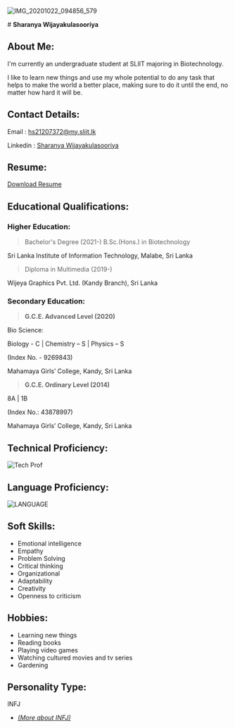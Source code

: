 ![IMG_20201022_094856_579](https://user-images.githubusercontent.com/91935524/135993429-6faa2f71-1bec-457b-9636-f7528d497445.jpg)

<h align="center"> # **Sharanya Wijayakulasooriya** </h>

## About Me:

I'm currently an undergraduate student at SLIIT majoring in Biotechnology. 

I like to learn new things and use my whole potential to do any task that helps to make the world a better place, making sure to do it until the end, no matter how hard it will be. 

## Contact Details:
 Email : [hs21207372@my.sliit.lk](mailto:hs21207372@my.sliit.lk)

 Linkedin : [Sharanya Wijayakulasooriya](https://www.linkedin.com/in/sharanya-wijayakulasooriya-7a4991217/)

## Resume:
 [Download Resume](https://drive.google.com/file/d/1xNeTTSitR7Z_sYnUxSVSeiX0gT9YfNcY/view?usp=sharing)

## Educational Qualifications:

### **Higher Education:**

> Bachelor's Degree (2021-)
B.Sc.(Hons.) in Biotechnology 

Sri Lanka Institute of Information Technology, Malabe, Sri Lanka

> Diploma in Multimedia (2019-)

Wijeya Graphics Pvt. Ltd. (Kandy Branch), Sri Lanka

### **Secondary Education:**

> **G.C.E. Advanced Level (2020)**
 
 Bio Science: 
 
 Biology - C | Chemistry – S | Physics – S 

 (Index No. - 9269843) 

 Mahamaya Girls’ College, Kandy, Sri Lanka
 

> **G.C.E. Ordinary Level (2014)**

8A | 1B

(Index No.: 43878997)

Mahamaya Girls’ College, Kandy, Sri Lanka

## Technical Proficiency:

![Tech Prof](https://user-images.githubusercontent.com/91935524/136007380-bc4531b2-ce49-41ae-9e44-e9b88a3dfbe2.jpg)

## Language Proficiency:

![LANGUAGE](https://user-images.githubusercontent.com/91935524/136004304-49d9a5a2-752b-43d3-9668-6abdbddd7df6.jpg)

## Soft Skills:
* Emotional intelligence
* Empathy
* Problem Solving
* Critical thinking
* Organizational
* Adaptability
* Creativity
* Openness to criticism


## Hobbies:
* Learning new things
* Reading books
* Playing video games
* Watching cultured movies and tv series
* Gardening

## Personality Type:
INFJ 
* [*(More about INFJ)*](https://www.16personalities.com/infj-personality)

